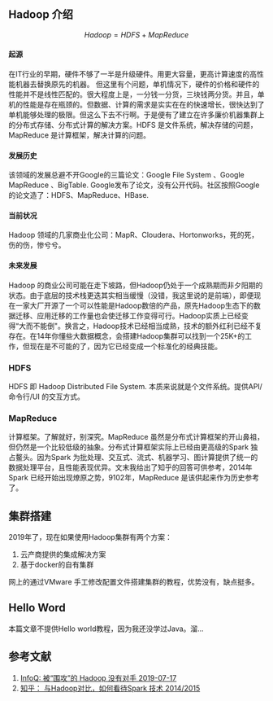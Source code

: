 ## Hadoop 介绍

$$Hadoop = HDFS + MapReduce$$

#### 起源
在IT行业的早期，硬件不够了一半是升级硬件。用更大容量，更高计算速度的高性能机器去替换原先的机器。
但这里有个问题，单机情况下，硬件的价格和硬件的性能并不是线性匹配的。很大程度上是，一分钱一分货，三块钱两分货。并且，单机的性能是存在瓶颈的。但数据、计算的需求是实实在在的快速增长，很快达到了单机能够处理的极限。但这么下去不行啊。于是便有了建立在许多廉价机器集群上的分布式存储、分布式计算的解决方案。HDFS 是文件系统，解决存储的问题， MapReduce 是计算框架，解决计算的问题。
#### 发展历史
该领域的发展总避不开Google的三篇论文：Google File System 、Google MapReduce 、BigTable. Google发布了论文，没有公开代码。社区按照Google的论文造了：HDFS、MapReduce、HBase.
#### 当前状况
Hadoop 领域的几家商业化公司：MapR、Cloudera、Hortonworks，死的死，伤的伤，惨兮兮。
#### 未来发展
Hadoop 的商业公司可能在走下坡路，但Hadoop仍处于一个成熟期而非夕阳期的状态。由于底层的技术栈更迭其实相当缓慢（没错，我这里说的是前端），即便现在一家大厂开源了一个可以性能是Hadoop数倍的产品，原先Hadoop生态下的数据迁移、应用迁移的工作量也会使迁移工作变得可行。Hadoop实质上已经变得“大而不能倒"。换言之，Hadoop技术已经相当成熟，技术的额外红利已经不复存在。在14年你懂些大数据概念，会搭建Hadoop集群可以找到一个25K+的工作，但现在是不可能的了，因为它已经变成一个标准化的经典技能。
### HDFS
HDFS 即 Hadoop Distributed File System. 本质来说就是个文件系统。提供API/命令行/UI 的交互方式。
### MapReduce
计算框架。了解就好，别深究。MapReduce 虽然是分布式计算框架的开山鼻祖，但仍然是一个比较低级的抽象。分布式计算框架实际上已经由更高级的Spark 独占鳌头。因为Spark 为批处理、交互式、流式、机器学习、图计算提供了统一的数据处理平台，且性能表现优异。文末我给出了知乎的回答可供参考，2014年Spark 已经开始出现燎原之势，9102年，MapReduce 是该供起来作为历史参考了。
## 集群搭建
2019年了，现在如果使用Hadoop集群有两个方案：
1. 云产商提供的集成解决方案
2. 基于docker的自有集群

网上的通过VMware 手工修改配置文件搭建集群的教程，优势没有，缺点挺多。

## Hello Word
本篇文章不提供Hello world教程，因为我还没学过Java。溜...

## 参考文献
1. [InfoQ: 被“围攻”的 Hadoop 没有对手 2019-07-17](https://www.infoq.cn/article/CkleCZg-UuMKFDHEf66r)
2. [知乎： 与Hadoop对比，如何看待Spark 技术 2014/2015](https://www.zhihu.com/question/26568496)